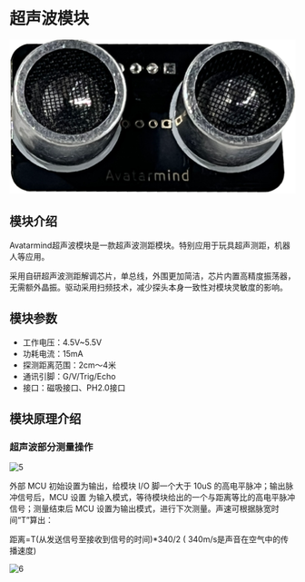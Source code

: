 # 超声波模块

<img src="../resource/超声波配图.png"/>

## 模块介绍

Avatarmind超声波模块是一款超声波测距模块。特别应用于玩具超声测距，机器人等应用。

采用自研超声波测距解调芯片，单总线，外围更加简洁，芯片内置高精度振荡器，无需额外晶振。驱动采用扫频技术，减少探头本身一致性对模块灵敏度的影响。

## 模块参数

- 工作电压：4.5V~5.5V
- 功耗电流：15mA
- 探测距离范围：2cm～4米
- 通讯引脚：G/V/Trig/Echo
- 接口：磁吸接口、PH2.0接口

## 模块原理介绍

### 超声波部分测量操作

![5](https://emakefun-docs.readthedocs.io/zh-cn/latest/sensors/sensors/rus_04/5.png)

 外部 MCU 初始设置为输出，给模块 I/O 脚一个大于 10uS 的高电平脉冲；输出脉冲信号后，MCU 设置 为输入模式，等待模块给出的一个与距离等比的高电平脉冲信号；测量结束后 MCU 设置为输出模式，进行下次测量。声速可根据脉宽时间“T”算出：

距离=T(从发送信号至接收到信号的时间)*340/2 ( 340m/s是声音在空气中的传播速度)

![6](https://emakefun-docs.readthedocs.io/zh-cn/latest/sensors/sensors/rus_04/6.png)